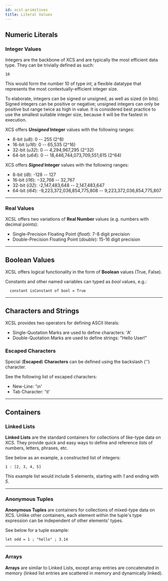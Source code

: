 ```yaml
---
id: xcsl-primitives
title: Literal Values
---
```


## Numeric Literals

### Integer Values
Integers are the backbone of XCS and are typically the most efficient data type.  They can be trivially defined as such:
```
10
```
This would form the number 10 of type *int*, a flexible datatype that represents the most contextually-efficient integer size.  

To elaborate, integers can be signed or unsigned, as well as sized (in bits).  Signed integers can be positive or negative; unsigned integers can only be positive but range twice as high in value.  It is considered best practice to use the smallest suitable integer size, because it will be the fastest in execution.

XCS offers ***Unsigned* Integer** values with the following ranges:
* 8-bit (*u8*): 0 -- 255  (2^8)
* 16-bit (*u16*): 0 -- 65,535 (2^16)
* 32-bit (*u32*): 0 -- 4,294,967,295 (2^32)
* 64-bit (*u64*): 0 -- 18,446,744,073,709,551,615 (2^64)

XCS offers ***Signed* Integer** values with the following ranges:
* 8-bit (*i8*): -128 -- 127
* 16-bit (*i16*): −32,768 -- 32,767
* 32-bit (*i32*): -2,147,483,648 -- 2,147,483,647
* 64-bit (*i64*): -9,223,372,036,854,775,808 -- 9,223,372,036,854,775,807

***

### Real Values
XCSL offers two variations of **Real Number** values (e.g. numbers with decimal points):
* Single-Precision Floating Point (*float*): 7-8 digit precision
* Double-Precision Floating Point (*double*): 15-16 digit precision

***

## Boolean Values
XCSL offers logical functionality in the form of **Boolean** values (True, False).  

Constants and other named variables can typed as *bool* values, e.g.:
```
  constant isConstant of bool = True
```

***

## Characters and Strings

XCSL provides two operators for defining ASCII literals:
* Single-Quotation Marks are used to define characters: 'A'
* Double-Quotation Marks are used to define strings: "Hello User!"

###  Escaped Characters
Special (**Escaped**) **Characters** can be defined using the backslash ('\') character.

See the following list of escaped characters:
* New-Line: '\n'
* Tab Character: '\t'

***

## Containers

### Linked Lists

**Linked Lists** are the standard containers for collections of like-type data on XCS.  They provide quick and easy ways to define and reference *lists* of numbers, letters, phrases, etc.  

See below as an example, a constructed list of integers:
```
1 : [2, 3, 4, 5]
```
This example list would include 5 elements, starting with *1* and ending with *5*.

***

### Anonymous Tuples

**Anonymous Tuples** are containers for collections of mixed-type data on XCS. Unlike other containers, each element within the tuple's type expression can be independent of other elements' types.

See below for a tuple example:
```
let odd = 1 ; "hello" ; 3.14
```

***

### Arrays

**Arrays** are similar to Linked Lists, except array entries are concatenated in memory (linked list entries are scattered in memory and dynamically linked).
